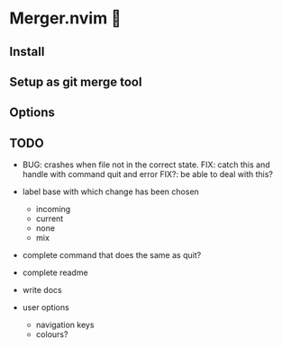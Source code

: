 # Merger.nvim 🧩

## Install

## Setup as git merge tool

## Options

## TODO
- BUG: crashes when file not in the correct state.
    FIX: catch this and handle with command quit and error
    FIX?: be able to deal with this?

- label base with which change has been chosen
    - incoming
    - current
    - none
    - mix
- complete command that does the same as quit?
- complete readme
- write docs
- user options
    - navigation keys
    - colours?

